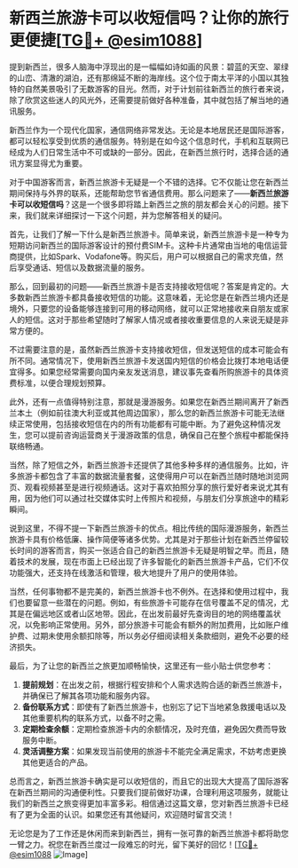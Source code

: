 # 新西兰旅游卡可以收短信吗？让你的旅行更便捷[[TG💪+ @esim1088](https://t.me/s/esim1088)]

提到新西兰，很多人脑海中浮现出的是一幅幅如诗如画的风景：碧蓝的天空、翠绿的山峦、清澈的湖泊，还有那绵延不断的海岸线。这个位于南太平洋的小国以其独特的自然美景吸引了无数游客的目光。然而，对于计划前往新西兰的旅行者来说，除了欣赏这些迷人的风光外，还需要提前做好各种准备，其中就包括了解当地的通讯服务。

新西兰作为一个现代化国家，通信网络非常发达。无论是本地居民还是国际游客，都可以轻松享受到优质的通信服务。特别是在如今这个信息时代，手机和互联网已经成为人们日常生活中不可或缺的一部分。因此，在新西兰旅行时，选择合适的通讯方案显得尤为重要。

对于中国游客而言，新西兰旅游卡无疑是一个不错的选择。它不仅能让您在新西兰期间保持与外界的联系，还能帮助您节省通信费用。那么问题来了——**新西兰旅游卡可以收短信吗**？这是一个很多即将踏上新西兰之旅的朋友都会关心的问题。接下来，我们就来详细探讨一下这个问题，并为您解答相关的疑问。

首先，让我们了解一下什么是新西兰旅游卡。简单来说，新西兰旅游卡是一种专为短期访问新西兰的国际游客设计的预付费SIM卡。这种卡片通常由当地的电信运营商提供，比如Spark、Vodafone等。购买后，用户可以根据自己的需求充值，然后享受通话、短信以及数据流量的服务。

那么，回到最初的问题——新西兰旅游卡是否支持接收短信呢？答案是肯定的。大多数新西兰旅游卡都具备接收短信的功能。这意味着，无论您是在新西兰境内还是境外，只要您的设备能够连接到可用的移动网络，就可以正常地接收来自朋友或家人的短信。这对于那些希望随时了解家人情况或者接收重要信息的人来说无疑是非常方便的。

不过需要注意的是，虽然新西兰旅游卡支持接收短信，但发送短信的成本可能会有所不同。通常情况下，使用新西兰旅游卡发送国内短信的价格会比拨打本地电话便宜得多。如果您经常需要向国内亲友发送消息，建议事先查看所购旅游卡的具体资费标准，以便合理规划预算。

此外，还有一点值得特别注意，那就是漫游服务。如果您在新西兰期间离开了新西兰本土（例如前往澳大利亚或其他周边国家），那么您的新西兰旅游卡可能无法继续正常使用，包括接收短信在内的所有功能都有可能中断。为了避免这种情况发生，您可以提前咨询运营商关于漫游政策的信息，确保自己在整个旅程中都能保持联络畅通。

当然，除了短信之外，新西兰旅游卡还提供了其他多种多样的通信服务。比如，许多旅游卡都包含了丰富的数据流量套餐，这使得用户可以在新西兰随时随地浏览网页、观看视频甚至是进行视频通话。这对于喜欢拍照分享的旅行爱好者来说尤其有用，因为他们可以通过社交媒体实时上传照片和视频，与朋友们分享旅途中的精彩瞬间。

说到这里，不得不提一下新西兰旅游卡的优点。相比传统的国际漫游服务，新西兰旅游卡具有价格低廉、操作简便等诸多优势。尤其是对于那些计划在新西兰停留较长时间的游客而言，购买一张适合自己的新西兰旅游卡无疑是明智之举。而且，随着技术的发展，现在市面上已经出现了许多智能化的新西兰旅游卡产品，它们不仅功能强大，还支持在线激活和管理，极大地提升了用户的使用体验。

当然，任何事物都不是完美的，新西兰旅游卡也不例外。在选择和使用过程中，我们也要留意一些潜在的问题。例如，有些旅游卡可能存在信号覆盖不足的情况，尤其是在偏远地区或者山区地带。因此，在出发前最好先查询目的地的网络覆盖状况，以免影响正常使用。另外，部分旅游卡可能会有额外的附加费用，比如账户维护费、过期未使用余额扣除等，所以务必仔细阅读相关条款细则，避免不必要的经济损失。

最后，为了让您的新西兰之旅更加顺畅愉快，这里还有一些小贴士供您参考：

1. **提前规划**：在出发之前，根据行程安排和个人需求选购合适的新西兰旅游卡，并确保已了解其各项功能和服务内容。
2. **备份联系方式**：即使有了新西兰旅游卡，也别忘了记下当地紧急救援电话以及其他重要机构的联系方式，以备不时之需。
3. **定期检查余额**：定期检查旅游卡内的余额情况，及时充值，避免因欠费而导致服务中断。
4. **灵活调整方案**：如果发现当前使用的旅游卡不能完全满足需求，不妨考虑更换其他更适合的产品。

总而言之，新西兰旅游卡确实是可以收短信的，而且它的出现大大提高了国际游客在新西兰期间的沟通便利性。只要我们提前做好功课，合理利用这项服务，就能让我们的新西兰之旅变得更加丰富多彩。相信通过这篇文章，您对新西兰旅游卡已经有了更为全面的认识。如果您还有其他疑问，欢迎随时留言交流！

无论您是为了工作还是休闲而来到新西兰，拥有一张可靠的新西兰旅游卡都将助您一臂之力。祝您在新西兰度过一段难忘的时光，留下美好的回忆！[[TG💪+ @esim1088](https://t.me/s/esim1088) ![Image](https://i.postimg.cc/4NQfJmqS/Snipaste-2025-05-13-00-14-12.png)]